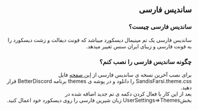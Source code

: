 <h2 dir="rtl">ساندیس فارسی</h2>
<div dir="rtl">
<h3 dir="rtl">ساندیس فارسی چیست؟</h3>
ساندیس فارسی یک تم مینیمال دیسکورد میباشد که فونت دیفالت و زشت دیسکورد را به فونت فارسی و زیبای ایران سنس تغییر میدهد.

<h3 dir="rtl">چگونه ساندیس فارسی را نصب کنم؟</h3>
برای نصب آخرین نسخه ی ساندیس فارسی از <a href="https://github.com/MasterBehzadi/SandisFarsi/releases/latest">این صفحه</a> فایل SandisFarsi.theme.css را دانلود و در پوشه ی themes برنامه BetterDiscord قرار دهید.
<br />
بعد از این کار با فعال کردن دکمه ی تم جدید اضافه شده در بخشUserSettings=>Themes زبان شیرین فارسی را روی دیسکورد خود اعمال کنید.
</div>
